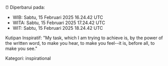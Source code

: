 ⏰ Diperbarui pada:
- WIB: Sabtu, 15 Februari 2025 16.24.42 UTC
- WITA: Sabtu, 15 Februari 2025 17.24.42 UTC
- WIT: Sabtu, 15 Februari 2025 18.24.42 UTC

Kutipan Inspiratif:
"My task, which I am trying to achieve is, by the power of the written word, to make you hear, to make you feel--it is, before all, to make you see."


Kategori: inspirational

